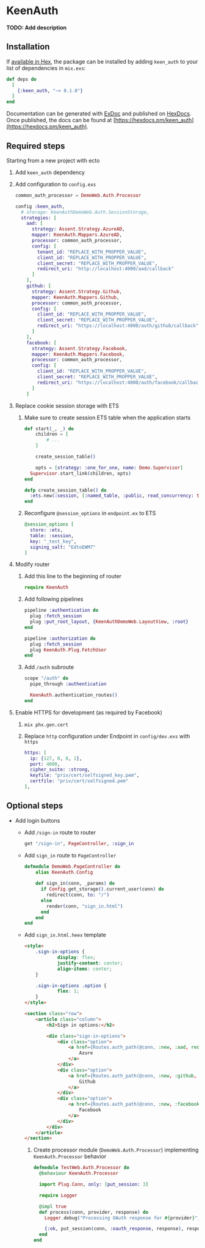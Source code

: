 # KeenAuth

**TODO: Add description**

## Installation

If [available in Hex](https://hex.pm/docs/publish), the package can be installed
by adding `keen_auth` to your list of dependencies in `mix.exs`:

```elixir
def deps do
  [
    {:keen_auth, "~> 0.1.0"}
  ]
end
```

Documentation can be generated with [ExDoc](https://github.com/elixir-lang/ex_doc)
and published on [HexDocs](https://hexdocs.pm). Once published, the docs can
be found at [https://hexdocs.pm/keen_auth](https://hexdocs.pm/keen_auth).

## Required steps

Starting from a new project with ecto

1. Add `keen_auth` dependency
2. Add configuration to `config.exs`
    
    ```elixir
    common_auth_processor = DemoWeb.Auth.Processor
    
    config :keen_auth,
      # storage: KeenAuthDemoWeb.Auth.SessionStorage,
      strategies: [
        aad: [
          strategy: Assent.Strategy.AzureAD,
          mapper: KeenAuth.Mappers.AzureAD,
          processor: common_auth_processor,
          config: [
            tenant_id: "REPLACE_WITH_PROPPER_VALUE",
            client_id: "REPLACE_WITH_PROPPER_VALUE",
            client_secret: "REPLACE_WITH_PROPPER_VALUE",
            redirect_uri: "http://localhost:4000/aad/callback"
          ]
        ],
        github: [
          strategy: Assent.Strategy.Github,
          mapper: KeenAuth.Mappers.Github,
          processor: common_auth_processor,
          config: [
            client_id: "REPLACE_WITH_PROPPER_VALUE",
            client_secret: "REPLACE_WITH_PROPPER_VALUE",
            redirect_uri: "https://localhost:4000/auth/github/callback"
          ]
        ],
        facebook: [
          strategy: Assent.Strategy.Facebook,
          mapper: KeenAuth.Mappers.Facebook,
          processor: common_auth_processor,
          config: [
            client_id: "REPLACE_WITH_PROPPER_VALUE",
            client_secret: "REPLACE_WITH_PROPPER_VALUE",
            redirect_uri: "https://localhost:4000/auth/facebook/callback"
          ]
        ]
    ```
    
3. Replace cookie session storage with ETS
    1. Make sure to create session ETS table when the application starts
        
        ```elixir
        def start(_, _) do
        	children = [
        		# ...
        	]
        
        	create_session_table()
        
        	opts = [strategy: :one_for_one, name: Demo.Supervisor]
          Supervisor.start_link(children, opts)
        end
        
        defp create_session_table() do
          :ets.new(:session, [:named_table, :public, read_concurrency: true])
        end
        ```
        
    2. Reconfigure `@session_options` in `endpoint.ex` to ETS
        
        ```elixir
        @session_options [
          store: :ets,
          table: :session,
          key: "_test_key",
          signing_salt: "EdtoEWM7"
        ]
        ```
        
4. Modify router
    1. Add this line to the beginning of router
        
        ```elixir
        require KeenAuth
        ```
        
    2. Add following pipelines
        
        ```elixir
        pipeline :authentication do
          plug :fetch_session
          plug :put_root_layout, {KeenAuthDemoWeb.LayoutView, :root}
        end
        
        pipeline :authorization do
          plug :fetch_session
          plug KeenAuth.Plug.FetchUser
        end
        ```
        
    3. Add `/auth` subroute
        
        ```elixir
        scope "/auth" do
          pipe_through :authentication
        
          KeenAuth.authentication_routes()
        end
        ```
        
5. Enable HTTPS for development (as required by Facebook)
    1. `mix phx.gen.cert`
    2. Replace `http` configuration under Endpoint in `config/dev.exs` with `https`
        
        ```elixir
        https: [
          ip: {127, 0, 0, 1},
          port: 4000,
          cipher_suite: :strong,
          keyfile: "priv/cert/selfsigned_key.pem",
          certfile: "priv/cert/selfsigned.pem"
        ],
        ```
        

## Optional steps

- Add login buttons
    - Add `/sign-in` route to router
        
        ```elixir
        get "/sign-in", PageController, :sign_in
        ```
        
    - Add `sign_in` route to `PageController`
        
        ```elixir
        defmodule DemoWeb.PageController do
        	alias KeenAuth.Config
        	
        	def sign_in(conn, _params) do
        	  if Config.get_storage().current_user(conn) do
        	    redirect(conn, to: "/")
        	  else
        	    render(conn, "sign_in.html")
        	  end
        	end
        end
        ```
        
    - Add `sign_in.html.heex` template
        
        ```html
        <style>
        	.sign-in-options {
        			display: flex;
        			justify-content: center;
        			align-items: center;
        	}
        
        	.sign-in-options .option {
        			flex: 1;
        	}
        </style>
        
        <section class="row">
        	<article class="column">
        		<h2>Sign in options:</h2>
        
        		<div class="sign-in-options">
        			<div class="option">
        				<a href={Routes.auth_path(@conn, :new, :aad, redirect_to: "/")}>
        					Azure
        				</a>
        			</div>
        			<div class="option">
        				<a href={Routes.auth_path(@conn, :new, :github, redirect_to: "/")}>
        					Github
        				</a>
        			</div>
        			<div class="option">
        				<a href={Routes.auth_path(@conn, :new, :facebook, redirect_to: "/")}>
        					Facebook
        				</a>
        			</div>
        		</div>
        	</article>
        </section>
        ```
        
        1. Create processor module (`DemoWeb.Auth.Processor`) implementing `KeenAuth.Processor` behavior
            
            ```elixir
            defmodule TestWeb.Auth.Processor do
              @behaviour KeenAuth.Processor
            
              import Plug.Conn, only: [put_session: 3]
            
              require Logger
            
              @impl true
              def process(conn, provider, response) do
                Logger.debug("Processing OAuth response for #{provider}", response: inspect(response))
            
                {:ok, put_session(conn, :oauth_response, response), response}
              end
            end
            ```